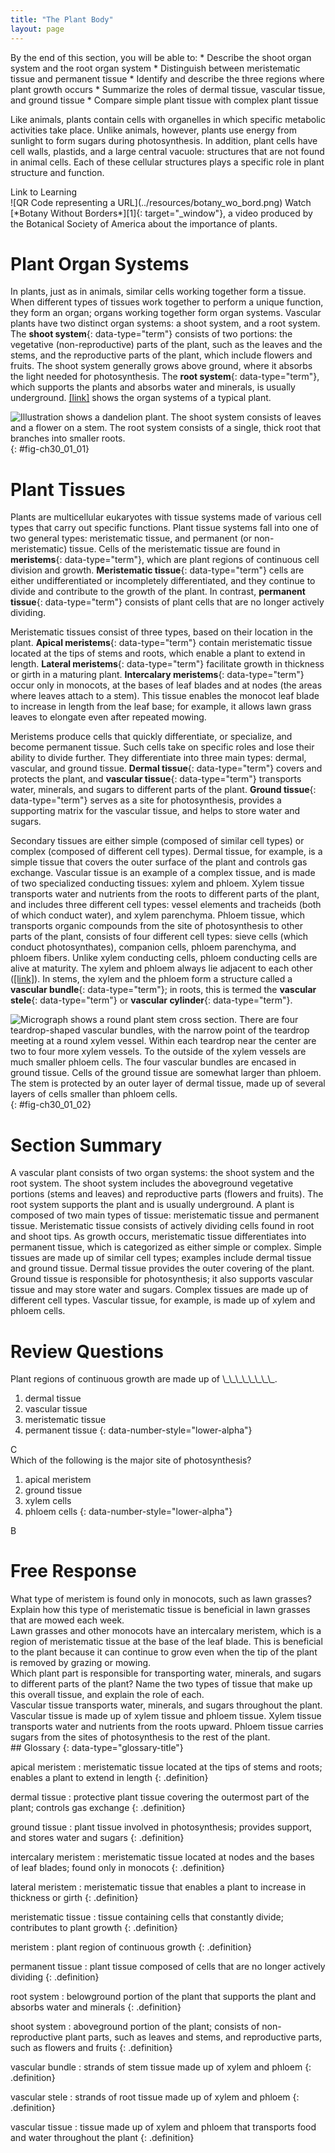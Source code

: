 ```yaml
---
title: "The Plant Body"
layout: page
---
```



<div data-type="abstract" markdown="1">
By the end of this section, you will be able to:
* Describe the shoot organ system and the root organ system
* Distinguish between meristematic tissue and permanent tissue
* Identify and describe the three regions where plant growth occurs
* Summarize the roles of dermal tissue, vascular tissue, and ground tissue
* Compare simple plant tissue with complex plant tissue

</div>

Like animals, plants contain cells with organelles in which specific metabolic activities take place. Unlike animals, however, plants use energy from sunlight to form sugars during photosynthesis. In addition, plant cells have cell walls, plastids, and a large central vacuole: structures that are not found in animal cells. Each of these cellular structures plays a specific role in plant structure and function.

<div data-type="note" data-has-label="true" class="note interactive" data-label="" markdown="1">
<div data-type="title" class="title">
Link to Learning
</div>
<span data-type="media" data-alt="QR Code representing a URL"> ![QR Code representing a URL](../resources/botany_wo_bord.png) </span>
Watch [*Botany Without Borders*][1]{: target="_window"}, a video produced by the Botanical Society of America about the importance of plants.

</div>

# Plant Organ Systems

In plants, just as in animals, similar cells working together form a tissue. When different types of tissues work together to perform a unique function, they form an organ; organs working together form organ systems. Vascular plants have two distinct organ systems: a shoot system, and a root system. The **shoot system**{: data-type="term"} consists of two portions: the vegetative (non-reproductive) parts of the plant, such as the leaves and the stems, and the reproductive parts of the plant, which include flowers and fruits. The shoot system generally grows above ground, where it absorbs the light needed for photosynthesis. The **root system**{: data-type="term"}, which supports the plants and absorbs water and minerals, is usually underground. [\[link\]](#fig-ch30_01_01) shows the organ systems of a typical plant.

 ![ Illustration shows a dandelion plant. The shoot system consists of leaves and a flower on a stem. The root system consists of a single, thick root that branches into smaller roots.](../resources/Figure_30_01_01.jpg "The shoot system of a plant consists of leaves, stems, flowers, and fruits. The root system anchors the plant while absorbing water and minerals from the soil."){: #fig-ch30_01_01}

# Plant Tissues

Plants are multicellular eukaryotes with tissue systems made of various cell types that carry out specific functions. Plant tissue systems fall into one of two general types: meristematic tissue, and permanent (or non-meristematic) tissue. Cells of the meristematic tissue are found in **meristems**{: data-type="term"}, which are plant regions of continuous cell division and growth. **Meristematic tissue**{: data-type="term"} cells are either undifferentiated or incompletely differentiated, and they continue to divide and contribute to the growth of the plant. In contrast, **permanent tissue**{: data-type="term"} consists of plant cells that are no longer actively dividing.

Meristematic tissues consist of three types, based on their location in the plant. **Apical meristems**{: data-type="term"} contain meristematic tissue located at the tips of stems and roots, which enable a plant to extend in length. **Lateral meristems**{: data-type="term"} facilitate growth in thickness or girth in a maturing plant. **Intercalary meristems**{: data-type="term"} occur only in monocots, at the bases of leaf blades and at nodes (the areas where leaves attach to a stem). This tissue enables the monocot leaf blade to increase in length from the leaf base; for example, it allows lawn grass leaves to elongate even after repeated mowing.

Meristems produce cells that quickly differentiate, or specialize, and become permanent tissue. Such cells take on specific roles and lose their ability to divide further. They differentiate into three main types: dermal, vascular, and ground tissue. **Dermal tissue**{: data-type="term"} covers and protects the plant, and **vascular tissue**{: data-type="term"} transports water, minerals, and sugars to different parts of the plant. **Ground tissue**{: data-type="term"} serves as a site for photosynthesis, provides a supporting matrix for the vascular tissue, and helps to store water and sugars.

Secondary tissues are either simple (composed of similar cell types) or complex (composed of different cell types). Dermal tissue, for example, is a simple tissue that covers the outer surface of the plant and controls gas exchange. Vascular tissue is an example of a complex tissue, and is made of two specialized conducting tissues: xylem and phloem. Xylem tissue transports water and nutrients from the roots to different parts of the plant, and includes three different cell types: vessel elements and tracheids (both of which conduct water), and xylem parenchyma. Phloem tissue, which transports organic compounds from the site of photosynthesis to other parts of the plant, consists of four different cell types: sieve cells (which conduct photosynthates), companion cells, phloem parenchyma, and phloem fibers. Unlike xylem conducting cells, phloem conducting cells are alive at maturity. The xylem and phloem always lie adjacent to each other ([\[link\]](#fig-ch30_01_02)). In stems, the xylem and the phloem form a structure called a **vascular bundle**{: data-type="term"}; in roots, this is termed the **vascular stele**{: data-type="term"} or **vascular cylinder**{: data-type="term"}.

![Micrograph shows a round plant stem cross section. There are four teardrop-shaped vascular bundles, with the narrow point of the teardrop meeting at a round xylem vessel. Within each teardrop near the center are two to four more xylem vessels. To the outside of the xylem vessels are much smaller phloem cells. The four vascular bundles are encased in ground tissue. Cells of the ground tissue are somewhat larger than phloem. The stem is protected by an outer layer of dermal tissue, made up of several layers of cells smaller than phloem cells.](../resources/Figure_30_01_02f.jpg "This light micrograph shows a cross section of a squash (Curcurbita maxima) stem. Each teardrop-shaped vascular bundle consists of large xylem vessels toward the inside and smaller phloem cells toward the outside.  Xylem cells, which transport water and nutrients from the roots to the rest of the plant, are dead at functional maturity. Phloem cells, which transport sugars and other organic compounds from photosynthetic tissue to the rest of the plant, are living. The vascular bundles are encased in ground tissue and surrounded by dermal tissue. (credit: modification of work by &quot;(biophotos)&quot;/Flickr; scale-bar data from Matt Russell)"){: #fig-ch30_01_02}

# Section Summary

A vascular plant consists of two organ systems: the shoot system and the root system. The shoot system includes the aboveground vegetative portions (stems and leaves) and reproductive parts (flowers and fruits). The root system supports the plant and is usually underground. A plant is composed of two main types of tissue: meristematic tissue and permanent tissue. Meristematic tissue consists of actively dividing cells found in root and shoot tips. As growth occurs, meristematic tissue differentiates into permanent tissue, which is categorized as either simple or complex. Simple tissues are made up of similar cell types; examples include dermal tissue and ground tissue. Dermal tissue provides the outer covering of the plant. Ground tissue is responsible for photosynthesis; it also supports vascular tissue and may store water and sugars. Complex tissues are made up of different cell types. Vascular tissue, for example, is made up of xylem and phloem cells.

# Review Questions

<div data-type="exercise" class="exercise">
<div data-type="problem" class="problem" markdown="1">
Plant regions of continuous growth are made up of \_\_\_\_\_\_\_\_.

1.  dermal tissue
2.  vascular tissue
3.  meristematic tissue
4.  permanent tissue
{: data-number-style="lower-alpha"}

</div>
<div data-type="solution" class="solution" markdown="1">
C

</div>
</div>

<div data-type="exercise" class="exercise">
<div data-type="problem" class="problem" markdown="1">
Which of the following is the major site of photosynthesis?

1.  apical meristem
2.  ground tissue
3.  xylem cells
4.  phloem cells
{: data-number-style="lower-alpha"}

</div>
<div data-type="solution" class="solution" markdown="1">
B

</div>
</div>

# Free Response

<div data-type="exercise" class="exercise">
<div data-type="problem" class="problem" markdown="1">
What type of meristem is found only in monocots, such as lawn grasses? Explain how this type of meristematic tissue is beneficial in lawn grasses that are mowed each week.

</div>
<div data-type="solution" class="solution" markdown="1">
Lawn grasses and other monocots have an intercalary meristem, which is a region of meristematic tissue at the base of the leaf blade. This is beneficial to the plant because it can continue to grow even when the tip of the plant is removed by grazing or mowing.

</div>
</div>

<div data-type="exercise" class="exercise">
<div data-type="problem" class="problem" markdown="1">
Which plant part is responsible for transporting water, minerals, and sugars to different parts of the plant? Name the two types of tissue that make up this overall tissue, and explain the role of each.

</div>
<div data-type="solution" class="solution" markdown="1">
Vascular tissue transports water, minerals, and sugars throughout the plant. Vascular tissue is made up of xylem tissue and phloem tissue. Xylem tissue transports water and nutrients from the roots upward. Phloem tissue carries sugars from the sites of photosynthesis to the rest of the plant.

</div>
</div>

<div data-type="glossary" markdown="1">
## Glossary
{: data-type="glossary-title"}

apical meristem
: meristematic tissue located at the tips of stems and roots; enables a plant to extend in length
{: .definition}

dermal tissue
: protective plant tissue covering the outermost part of the plant; controls gas exchange
{: .definition}

ground tissue
: plant tissue involved in photosynthesis; provides support, and stores water and sugars
{: .definition}

intercalary meristem
: meristematic tissue located at nodes and the bases of leaf blades; found only in monocots
{: .definition}

lateral meristem
: meristematic tissue that enables a plant to increase in thickness or girth
{: .definition}

meristematic tissue
: tissue containing cells that constantly divide; contributes to plant growth
{: .definition}

meristem
: plant region of continuous growth
{: .definition}

permanent tissue
: plant tissue composed of cells that are no longer actively dividing
{: .definition}

root system
: belowground portion of the plant that supports the plant and absorbs water and minerals
{: .definition}

shoot system
: aboveground portion of the plant; consists of non-reproductive plant parts, such as leaves and stems, and reproductive parts, such as flowers and fruits
{: .definition}

vascular bundle
: strands of stem tissue made up of xylem and phloem
{: .definition}

vascular stele
: strands of root tissue made up of xylem and phloem
{: .definition}

vascular tissue
: tissue made up of xylem and phloem that transports food and water throughout the plant
{: .definition}

</div>



[1]: http://openstaxcollege.org/l/botany_wo_bord
